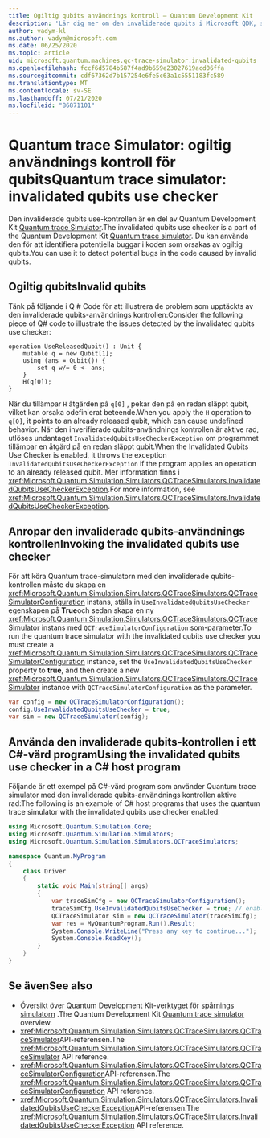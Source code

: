 ```yaml
---
title: Ogiltig qubits användnings kontroll – Quantum Development Kit
description: 'Lär dig mer om den invaliderade qubits i Microsoft QDK, som använder Quantum trace Simulator för att kontrol lera din Q #-kod för potentiellt ogiltiga qubits.'
author: vadym-kl
ms.author: vadym@microsoft.com
ms.date: 06/25/2020
ms.topic: article
uid: microsoft.quantum.machines.qc-trace-simulator.invalidated-qubits
ms.openlocfilehash: fccf6d5784b587f4ad9b659e23027619acd06ffa
ms.sourcegitcommit: cdf67362d7b157254e6fe5c63a1c5551183fc589
ms.translationtype: MT
ms.contentlocale: sv-SE
ms.lasthandoff: 07/21/2020
ms.locfileid: "86871101"
---
```

# <a name="quantum-trace-simulator-invalidated-qubits-use-checker"></a><span data-ttu-id="daaba-103">Quantum trace Simulator: ogiltig användnings kontroll för qubits</span><span class="sxs-lookup"><span data-stu-id="daaba-103">Quantum trace simulator: invalidated qubits use checker</span></span>

<span data-ttu-id="daaba-104">Den invaliderade qubits use-kontrollen är en del av Quantum Development Kit [Quantum trace Simulator](xref:microsoft.quantum.machines.qc-trace-simulator.intro).</span><span class="sxs-lookup"><span data-stu-id="daaba-104">The invalidated qubits use checker is a part of the Quantum Development Kit [Quantum trace simulator](xref:microsoft.quantum.machines.qc-trace-simulator.intro).</span></span> <span data-ttu-id="daaba-105">Du kan använda den för att identifiera potentiella buggar i koden som orsakas av ogiltig qubits.</span><span class="sxs-lookup"><span data-stu-id="daaba-105">You can use it to detect potential bugs in the code caused by invalid qubits.</span></span> 

## <a name="invalid-qubits"></a><span data-ttu-id="daaba-106">Ogiltig qubits</span><span class="sxs-lookup"><span data-stu-id="daaba-106">Invalid qubits</span></span>

<span data-ttu-id="daaba-107">Tänk på följande i Q # Code för att illustrera de problem som upptäckts av den invaliderade qubits-användnings kontrollen:</span><span class="sxs-lookup"><span data-stu-id="daaba-107">Consider the following piece of Q# code to illustrate the issues detected by the invalidated qubits use checker:</span></span>

```qsharp
operation UseReleasedQubit() : Unit {
    mutable q = new Qubit[1];
    using (ans = Qubit()) {
        set q w/= 0 <- ans;
    }
    H(q[0]);
}
```

<span data-ttu-id="daaba-108">När du tillämpar `H` åtgärden på `q[0]` , pekar den på en redan släppt qubit, vilket kan orsaka odefinierat beteende.</span><span class="sxs-lookup"><span data-stu-id="daaba-108">When you apply the `H` operation to `q[0]`, it points to an already released qubit, which can cause undefined behavior.</span></span> <span data-ttu-id="daaba-109">När den inverifierade qubits-användnings kontrollen är aktive rad, utlöses undantaget `InvalidatedQubitsUseCheckerException` om programmet tillämpar en åtgärd på en redan släppt qubit.</span><span class="sxs-lookup"><span data-stu-id="daaba-109">When the Invalidated Qubits Use Checker is enabled, it throws the exception `InvalidatedQubitsUseCheckerException` if the program applies an operation to an already released qubit.</span></span> <span data-ttu-id="daaba-110">Mer information finns i <xref:Microsoft.Quantum.Simulation.Simulators.QCTraceSimulators.InvalidatedQubitsUseCheckerException>.</span><span class="sxs-lookup"><span data-stu-id="daaba-110">For more information, see <xref:Microsoft.Quantum.Simulation.Simulators.QCTraceSimulators.InvalidatedQubitsUseCheckerException>.</span></span>

## <a name="invoking-the-invalidated-qubits-use-checker"></a><span data-ttu-id="daaba-111">Anropar den invaliderade qubits-användnings kontrollen</span><span class="sxs-lookup"><span data-stu-id="daaba-111">Invoking the invalidated qubits use checker</span></span>

<span data-ttu-id="daaba-112">För att köra Quantum trace-simulatorn med den invaliderade qubits-kontrollen måste du skapa en <xref:Microsoft.Quantum.Simulation.Simulators.QCTraceSimulators.QCTraceSimulatorConfiguration> instans, ställa in `UseInvalidatedQubitsUseChecker` egenskapen på **True**och sedan skapa en ny <xref:Microsoft.Quantum.Simulation.Simulators.QCTraceSimulators.QCTraceSimulator> instans med `QCTraceSimulatorConfiguration` som-parameter.</span><span class="sxs-lookup"><span data-stu-id="daaba-112">To run the quantum trace simulator with the invalidated qubits use checker you must create a <xref:Microsoft.Quantum.Simulation.Simulators.QCTraceSimulators.QCTraceSimulatorConfiguration> instance, set the `UseInvalidatedQubitsUseChecker` property to **true**, and then create a new <xref:Microsoft.Quantum.Simulation.Simulators.QCTraceSimulators.QCTraceSimulator> instance with `QCTraceSimulatorConfiguration` as the parameter.</span></span> 

```csharp
var config = new QCTraceSimulatorConfiguration();
config.UseInvalidatedQubitsUseChecker = true;
var sim = new QCTraceSimulator(config);
```


## <a name="using-the-invalidated-qubits-use-checker-in-a-c-host-program"></a><span data-ttu-id="daaba-113">Använda den invaliderade qubits-kontrollen i ett C#-värd program</span><span class="sxs-lookup"><span data-stu-id="daaba-113">Using the invalidated qubits use checker in a C# host program</span></span>

<span data-ttu-id="daaba-114">Följande är ett exempel på C#-värd program som använder Quantum trace simulator med den invaliderade qubits-användnings kontrollen aktive rad:</span><span class="sxs-lookup"><span data-stu-id="daaba-114">The following is an example of C# host programs that uses the quantum trace simulator with the invalidated qubits use checker enabled:</span></span> 

```csharp
using Microsoft.Quantum.Simulation.Core;
using Microsoft.Quantum.Simulation.Simulators;
using Microsoft.Quantum.Simulation.Simulators.QCTraceSimulators;

namespace Quantum.MyProgram
{
    class Driver
    {
        static void Main(string[] args)
        {
            var traceSimCfg = new QCTraceSimulatorConfiguration();
            traceSimCfg.UseInvalidatedQubitsUseChecker = true; // enables UseInvalidatedQubitsUseChecker
            QCTraceSimulator sim = new QCTraceSimulator(traceSimCfg);
            var res = MyQuantumProgram.Run().Result;
            System.Console.WriteLine("Press any key to continue...");
            System.Console.ReadKey();
        }
    }
}
```

## <a name="see-also"></a><span data-ttu-id="daaba-115">Se även</span><span class="sxs-lookup"><span data-stu-id="daaba-115">See also</span></span>

- <span data-ttu-id="daaba-116">Översikt över Quantum Development Kit-verktyget för [spårnings simulatorn](xref:microsoft.quantum.machines.qc-trace-simulator.intro) .</span><span class="sxs-lookup"><span data-stu-id="daaba-116">The Quantum Development Kit [Quantum trace simulator](xref:microsoft.quantum.machines.qc-trace-simulator.intro) overview.</span></span>
- <span data-ttu-id="daaba-117"><xref:Microsoft.Quantum.Simulation.Simulators.QCTraceSimulators.QCTraceSimulator>API-referensen.</span><span class="sxs-lookup"><span data-stu-id="daaba-117">The <xref:Microsoft.Quantum.Simulation.Simulators.QCTraceSimulators.QCTraceSimulator> API reference.</span></span>
- <span data-ttu-id="daaba-118"><xref:Microsoft.Quantum.Simulation.Simulators.QCTraceSimulators.QCTraceSimulatorConfiguration>API-referensen.</span><span class="sxs-lookup"><span data-stu-id="daaba-118">The <xref:Microsoft.Quantum.Simulation.Simulators.QCTraceSimulators.QCTraceSimulatorConfiguration> API reference.</span></span>
- <span data-ttu-id="daaba-119"><xref:Microsoft.Quantum.Simulation.Simulators.QCTraceSimulators.InvalidatedQubitsUseCheckerException>API-referensen.</span><span class="sxs-lookup"><span data-stu-id="daaba-119">The <xref:Microsoft.Quantum.Simulation.Simulators.QCTraceSimulators.InvalidatedQubitsUseCheckerException> API reference.</span></span>